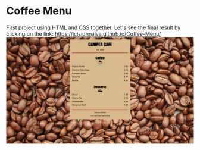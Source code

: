 # Coffee Menu
 First project using HTML and CSS together. Let's see the final result by clicking on the link: https://jcizidrosilva.github.io/Coffee-Menu/
 <br>
 <img src="images/2.png">

